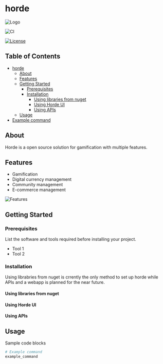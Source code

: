 

# horde

![Logo](https://drive.google.com/file/d/17EaqXOfYmqBJwoWWuwEuCwv0_HEnWLfn/view?usp=sharing.jpeg)

![CI](https://github.com/horde-lord/horde/actions/workflows/dotnet.yml/badge.svg)

[![License](https://img.shields.io/badge/License-GPL_v3-blue
)](LICENSE)


## Table of Contents <!-- omit from toc -->
>
- [horde](#horde)
  - [About](#about)
  - [Features](#features)
  - [Getting Started](#getting-started)
    - [Prerequisites](#prerequisites)
    - [Installation](#installation)
      - [Using libraries from nuget](#using-libraries-from-nuget)
      - [Using Horde UI](#using-horde-ui)
      - [Using APIs](#using-apis)
  - [Usage](#usage)
- [Example command](#example-command)



## About

Horde is a open source solution for gamification with multiple features.

## Features
- Gamification
- Digital currency management
- Community management
- E-commerce management


![Features](https://linktoimage/)

## Getting Started

### Prerequisites

List the software and tools required before installing your project.

- Tool 1
- Tool 2

### Installation

Using librabries from nuget is crrently the only method to set up horde while APIs and a webapp is planned for the near future.


#### Using libraries from nuget


#### Using Horde UI

#### Using APIs

## Usage

Sample code blocks

```sh
# Example command
example_command
